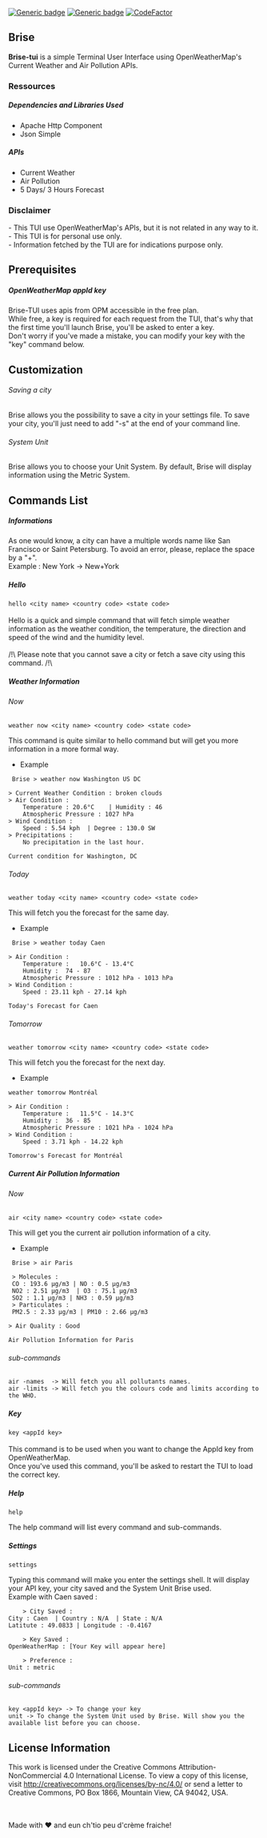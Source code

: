 [![Generic badge](https://img.shields.io/badge/License-CC%204.0%20BY%20--%20NC-green)](https://creativecommons.org/licenses/by-nc/4.0/)
[![Generic badge](https://img.shields.io/badge/Release-V1.1.0-blueviolet)](https://github.com/jxmau/Brise/releases/tag/V1.0.0)
[![CodeFactor](https://www.codefactor.io/repository/github/jxmau/brise/badge)](https://www.codefactor.io/repository/github/jxmau/brise)

<h2>Brise </h2>

<b>Brise-tui</b> is a simple Terminal User Interface using OpenWeatherMap's Current Weather and Air Pollution APIs.

<h3>Ressources</h3>
<h5>Dependencies and Libraries Used</h5>

- Apache Http Component <br>
- Json Simple

<h5> APIs </h5>

- Current Weather <br>
- Air Pollution <br>
- 5 Days/ 3 Hours Forecast

<h3>Disclaimer</h3>
- This TUI use OpenWeatherMap's APIs, but it is not related in any way to it. <br>
- This TUI is for personal use only. <br>
- Information fetched by the TUI are for indications purpose only. <br>

<h2>Prerequisites</h2>

<h5> OpenWeatherMap appId key </h5>

Brise-TUI uses apis from OPM accessible in the free plan. <br>
While free, a key is required for each request from the TUI, that's why that the first time you'll launch Brise, you'll be asked to enter a key. <br>
Don't worry if you've made a mistake, you can modify your key with the "key" command below.

<h2>Customization</h2>

<h6> Saving a city </h6>

Brise allows you the possibility to save a city in your settings file. To save your city, you'll just need to add "-s" at the end of your command line. <br>

<h6> System Unit </h6>

Brise allows you to choose your Unit System. By default, Brise will display information using the Metric System. 



<h2>Commands List </h2>

<h5> Informations </h5>
As one would know, a city can have a multiple words name like San Francisco or Saint Petersburg. To avoid an error, please, replace the space by a "+". <br>
Example : New York -> New+York

<h5> Hello </h5>

```hello <city name> <country code> <state code>``` <br> <br>
Hello is a quick and simple command that will fetch simple weather information as the weather condition, the temperature,
the direction and speed of the wind and the humidity level.<br> <br>
/!\ Please note that you cannot save a city or fetch a save city using this command. /!\

<h5> Weather Information </h5>

<h6> Now </h6>

````weather now <city name> <country code> <state code>````

This command is quite similar to hello command but will get you more information in a more formal way. <br>

* Example <br>
```
 Brise > weather now Washington US DC

> Current Weather Condition : broken clouds
> Air Condition :
    Temperature : 20.6°C    | Humidity : 46
    Atmospheric Pressure : 1027 hPa
> Wind Condition :
    Speed : 5.54 kph  | Degree : 130.0 SW
> Precipitations :
    No precipitation in the last hour.

Current condition for Washington, DC
```

<h6> Today </h6>

````weather today <city name> <country code> <state code>````

This will fetch you the forecast for the same day.
* Example <br>
```
 Brise > weather today Caen

> Air Condition :
    Temperature :   10.6°C - 13.4°C
    Humidity :  74 - 87
    Atmospheric Pressure : 1012 hPa - 1013 hPa
> Wind Condition :
    Speed : 23.11 kph - 27.14 kph

Today's Forecast for Caen
```

<h6> Tomorrow </h6>

````weather tomorrow <city name> <country code> <state code>````

This will fetch you the forecast for the next day.
* Example <br>
```
weather tomorrow Montréal

> Air Condition :
    Temperature :   11.5°C - 14.3°C
    Humidity :  36 - 85
    Atmospheric Pressure : 1021 hPa - 1024 hPa
> Wind Condition :
    Speed : 3.71 kph - 14.22 kph

Tomorrow's Forecast for Montréal
```

<h5> Current Air Pollution Information </h5>

<h6> Now </h6>

````air <city name> <country code> <state code>````

This will get you the current air pollution information of a city.
* Example <br>
```
 Brise > air Paris

 > Molecules :
 CO : 193.6 μg/m3 | NO : 0.5 μg/m3
 NO2 : 2.51 μg/m3  | O3 : 75.1 μg/m3
 SO2 : 1.1 μg/m3 | NH3 : 0.59 μg/m3
 > Particulates :
 PM2.5 : 2.33 μg/m3 | PM10 : 2.66 μg/m3

> Air Quality : Good

Air Pollution Information for Paris
```

<h6>sub-commands</h6>

``air -names  -> Will fetch you all pollutants names.``<br>
``air -limits -> Will fetch you the colours code and limits according to the WHO.``

<h5> Key </h5>

```key <appId key>``` <br> <br>
This command is to be used when you want to change the AppId key from OpenWeatherMap. <br>
Once you've used this command, you'll be asked to restart the TUI to load the correct key. <br>

<h5> Help </h5>

```help```

The help command will list every command and sub-commands.

<h5> Settings </h5>

```settings```

Typing this command will make you enter the settings shell. It will display your API key, your city saved and the System Unit Brise used. <br>
Example with Caen saved :

````
    > City Saved :
City : Caen  | Country : N/A  | State : N/A
Latitute : 49.0833 | Longitude : -0.4167

    > Key Saved :
OpenWeatherMap : [Your Key will appear here]

    > Preference :
Unit : metric
````
<h6> sub-commands </h6>

```
key <appId key> -> To change your key
unit -> To change the System Unit used by Brise. Will show you the available list before you can choose.
```

<h2> License Information </h2>

This work is licensed under the Creative Commons Attribution-NonCommercial 4.0 International License. To view a copy of this license, visit http://creativecommons.org/licenses/by-nc/4.0/ or send a letter to Creative Commons, PO Box 1866, Mountain View, CA 94042, USA.


<br> <br>Made with ❤ and eun ch'tio peu d'crème fraiche!
